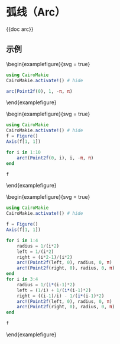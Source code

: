# 弧线（Arc）

{{doc arc}}

## 示例

\begin{examplefigure}{svg = true}

```julia
using CairoMakie
CairoMakie.activate!() # hide

arc(Point2f(0), 1, -π, π)
```

\end{examplefigure}

\begin{examplefigure}{svg = true}

```julia
using CairoMakie
CairoMakie.activate!() # hide
f = Figure() 
Axis(f[1, 1])

for i in 1:10
    arc!(Point2f(0, i), i, -π, π)
end

f
```

\end{examplefigure}

\begin{examplefigure}{svg = true}

```julia
using CairoMakie
CairoMakie.activate!() # hide

f = Figure()
Axis(f[1, 1])

for i in 1:4
    radius = 1/(i*2)
    left = 1/(i*2)
    right = (i*2-1)/(i*2)
    arc!(Point2f(left, 0), radius, 0, π)
    arc!(Point2f(right, 0), radius, 0, π)
end
for i in 3:4
    radius = 1/(i*(i-1)*2)
    left = (1/i) + 1/(i*(i-1)*2)
    right = ((i-1)/i) - 1/(i*(i-1)*2)
    arc!(Point2f(left, 0), radius, 0, π)
    arc!(Point2f(right, 0), radius, 0, π)
end

f
```

\end{examplefigure}
